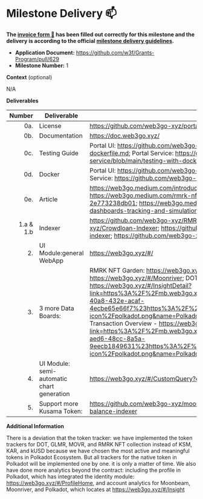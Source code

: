# Milestone Delivery :mailbox:


**The [invoice form :pencil:](https://docs.google.com/forms/d/e/1FAIpQLSfmNYaoCgrxyhzgoKQ0ynQvnNRoTmgApz9NrMp-hd8mhIiO0A/viewform) has been filled out correctly for this milestone and the delivery is according to the official [milestone delivery guidelines](https://github.com/w3f/Grants-Program/blob/master/docs/milestone-deliverables-guidelines.md).**  

* **Application Document:** https://github.com/w3f/Grants-Program/pull/629
* **Milestone Number:**  1

**Context** (optional)

N/A


**Deliverables**

| Number | Deliverable | Link | Notes |
| -----: | ----------- | ------------- | ------------- |
| 0a. | License | https://github.com/web3go-xyz/portal-ui/blob/main/LICENSE | ... |
| 0b. | Documentation | https://doc.web3go.xyz/ | ... |
| 0c. | Testing Guide | Portal UI: https://github.com/web3go-xyz/portal-ui/blob/main/testing-with-dockerfile.md; Portal Service: https://github.com/web3go-xyz/portal-service/blob/main/testing-with-dockerfile.md | ... |
| 0d. | Docker | Portal UI: https://github.com/web3go-xyz/portal-ui/blob/main/Dockerfile; Portal Service: https://github.com/web3go-xyz/portal-service/blob/main/Dockerfile | ... |
| 0e. | Article | https://web3go.medium.com/introducing-web3go-fcf5f1880a72; https://web3go.medium.com/rmrk-nft-garden-dashboard-introduction-2e773238db01; https://web3go.medium.com/moonbeam-moonriver-staking-dashboards-tracking-and-simulation-14fcc6f7024e | ... |
| 1.a & 1.b | Indexer| https://github.com/web3go-xyz/RMRK-Indexer; https://github.com/web3go-xyz/Crowdloan-Indexer; https://github.com/web3go-xyz/moonbeam-balance-indexer; https://github.com/web3go-xyz/polkadot-balance-indexer  | ... |
| 2. | UI Module:general WebApp| https://web3go.xyz/#/ | ... | 
| 3. | 3 more Data Boards:| RMRK NFT Garden: https://web3go.xyz/#/NFTProfiler; Moonriver Staking: https://web3go.xyz/#/Moonriver; DOT Token God Mod: 1. Account Overview - https://web3go.xyz/#/InsightDetail?link=https%3A%2F%2Fmb.web3go.xyz%2Fpublic%2Fdashboard%2Fe3756838-40a8-432e-acaf-4ecbe65e66f7%23https%3A%2F%2Fweb3go.xyz%2Fstatic%2Fparachain-icon%2Fpolkadot.png&name=Polkadot%20Transaction%20Overview, 2. Transaction Overview - https://web3go.xyz/#/InsightDetail?link=https%3A%2F%2Fmb.web3go.xyz%2Fpublic%2Fdashboard%2F95a9ce20-aed6-48cc-8a5a-9eecb1849631%23https%3A%2F%2Fweb3go.xyz%2Fstatic%2Fparachain-icon%2Fpolkadot.png&name=Polkadot%20Account%20Overview ; | ... |
| 4. | UI Module: semi-automatic chart generation| https://web3go.xyz/#/CustomQuery?editSupport=true | ... |
| 5. | Support more Kusama Token:|  https://github.com/web3go-xyz/moonbeam-balance-indexer/tree/moonriver-balance-indexer  | ... |

**Additional Information**

There is a deviation that the token tracker: we have implemented the token trackers for DOT, GLMR, MOVR, and RMRK NFT collection instead of KSM, KAR, and kUSD because we have chosen the most active and meaningful tokens in Polkadot Ecosystem. But all trackers for the native token in Polkadot will be implemented one by one.  it is only a matter of time.  We also have done more analytics beyond the contract: including the profile in Polkadot, which has integrated the identity module: https://web3go.xyz/#/ProfileHome,  and account analytics for Moonbeam, Moonriver, and Polkadot, which locates at https://web3go.xyz/#/Insight
